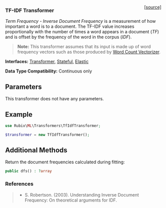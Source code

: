 <span style="float:right;"><a href="https://github.com/RubixML/RubixML/blob/master/src/Transformers/TfIdfTransformer.php">[source]</a></span>

### TF-IDF Transformer
*Term Frequency - Inverse Document Frequency* is a measurement of how important a word is to a document. The TF-IDF value increases proportionally with the number of times a word appears in a document (*TF*) and is offset by the frequency of the word in the corpus (*IDF*).

> **Note:** This transformer assumes that its input is made up of word frequency vectors such as those produced by [Word Count Vectorizer](word-count-vectorizer.md).

**Interfaces:** [Transformer](api.md#transformer), [Stateful](api.md#stateful), [Elastic](api.md#elastic)

**Data Type Compatibility:** Continuous only

## Parameters
This transformer does not have any parameters.

## Example
```php
use Rubix\ML\Transformers\TfIdfTransformer;

$transformer = new TfIdfTransformer();
```

## Additional Methods
Return the document frequencies calculated during fitting:
```php
public dfs() : ?array
```

### References
>- S. Robertson. (2003). Understanding Inverse Document Frequency: On theoretical arguments for IDF.